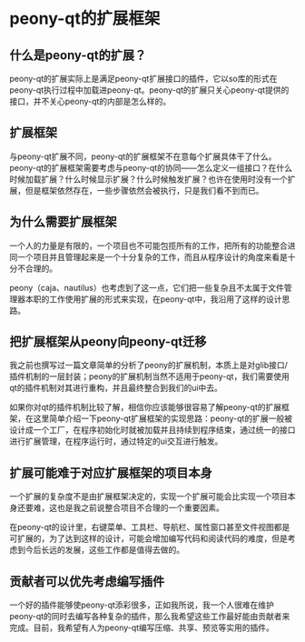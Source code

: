 # peony-qt的扩展框架

## 什么是peony-qt的扩展？

peony-qt的扩展实际上是满足peony-qt扩展接口的插件，它以so库的形式在peony-qt执行过程中加载进peony-qt。peony-qt的扩展只关心peony-qt提供的接口，并不关心peony-qt的内部是怎么样的。

## 扩展框架

与peony-qt扩展不同，peony-qt的扩展框架不在意每个扩展具体干了什么。peony-qt的扩展框架需要考虑与peony-qt的协同——怎么定义一组接口？在什么时候加载扩展？什么时候显示扩展？什么时候触发扩展？也许在使用时没有一个扩展，但是框架依然存在，一些步骤依然会被执行，只是我们看不到而已。

## 为什么需要扩展框架

一个人的力量是有限的，一个项目也不可能包揽所有的工作，把所有的功能整合进同一个项目并且管理起来是一个十分复杂的工作，而且从程序设计的角度来看是十分不合理的。

peony（caja、nautilus）也考虑到了这一点，它们把一些复杂且不太属于文件管理器本职的工作使用扩展的形式来实现，在peony-qt中，我沿用了这样的设计思路。

## 把扩展框架从peony向peony-qt迁移

我之前也撰写过一篇文章简单的分析了peony的扩展机制，本质上是对glib接口/插件机制的一层封装；peony的扩展机制当然不适用于peony-qt，我们需要使用qt的插件机制对其进行重构，并且最终整合到我们的ui中去。

如果你对qt的插件机制比较了解，相信你应该能够很容易了解peony-qt的扩展框架，在这里简单介绍一下peony-qt扩展框架的实现思路：peony-qt的扩展一般被设计成一个工厂，在程序初始化时就被加载并且持续到程序结束，通过统一的接口进行扩展管理，在程序运行时，通过特定的ui交互进行触发。

## 扩展可能难于对应扩展框架的项目本身

一个扩展的复杂度不是由扩展框架决定的，实现一个扩展可能会比实现一个项目本身还要难，这也是我之前说整合项目不合理的一个重要因素。

在peony-qt的设计里，右键菜单、工具栏、导航栏、属性窗口甚至文件视图都是可扩展的，为了达到这样的设计，可能会增加编写代码和阅读代码的难度，但是考虑到今后长远的发展，这些工作都是值得去做的。

## 贡献者可以优先考虑编写插件

一个好的插件能够使peony-qt添彩很多，正如我所说，我一个人很难在维护peony-qt的同时去编写各种复杂的插件，那么我希望这些工作最好能由贡献者来完成。目前，我希望有人为peony-qt编写压缩、共享、预览等实用的插件。



